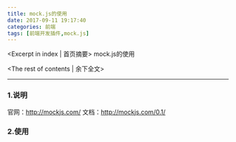 ```yaml
---
title: mock.js的使用
date: 2017-09-11 19:17:40
categories: 前端
tags: [前端开发插件,mock.js]
---
```

<Excerpt in index | 首页摘要> 
mock.js的使用
<!-- more -->
<The rest of contents | 余下全文>

----
### 1.说明

官网：http://mockjs.com/
文档：http://mockjs.com/0.1/



### 2.使用<script>标签引入的一个实例
```html
<!DOCTYPE html>
<html lang="en">

<head>
    <meta charset="UTF-8">
    <meta name="viewport" content="width=device-width, initial-scale=1.0">
    <meta http-equiv="X-UA-Compatible" content="ie=edge">
    <script src="https://cdn.bootcss.com/jquery/1.8.0/jquery-1.8.0.min.js"></script>
    <script src="http://mockjs.com/dist/mock.js"></script>
    <script>
        Mock.mock('http://g.cn', {
            'name': '@name',
            'age|1-100': 100,
            'color': '@color'
        });

        $.ajax({
            url: 'http://g.cn',
            dataType: 'json'
        }).done(function (data, status, xhr) {
            console.log(
                JSON.stringify(data, null, 4)
            )
        }) 
    </script>
    <title>直接引用js文件</title>
</head>

<body>

</body>

</html>
```

### 3.数据格式的编写
已有实例：http://mockjs.com/examples.html
文档：http://mockjs.com/0.1/



